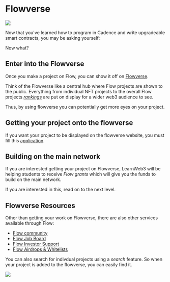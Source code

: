 # Flowverse

![](https://i.imgur.com/5BXwQES.png)

Now that you've learned how to program in Cadence and write upgradeable smart contracts, you may be asking yourself:

Now what?


## Enter into the Flowverse

Once you make a project on Flow, you can show it off on [Flowverse](https://www.flowverse.co/).

Think of the Flowverse like a central hub where Flow projects are shown to the public. Everything from individual NFT projects to the overall Flow projects *[rankings](https://www.flowverse.co/rankings)* are put on display for a wider web3 audience to see.

Thus, by using flowverse you  can potentially get more eyes on your project.

## Getting your project onto the flowverse

If you want your project to be displayed on the flowverse website, you must fill this [application](https://docs.google.com/forms/d/e/1FAIpQLSd7Yfw5_ugvPKijL1AGjadIUibQuy0TCdlzawcLW2lZPO6G1g/viewform).

## Building on the main network

If you are interested getting your project on Flowverse, LearnWeb3 will be helping students to receive *Flow grants* which will give you the funds to build on the main network.

If you are interested in this, read on to the next level.

## Flowverse Resources


Other than getting your work on Flowverse, there are also other services available through Flow:

- [Flow community](https://discord.com/invite/flowverse)
- [Flow Job Board](https://jobs.flowverse.co/)
- [Flow Investor Support](https://www.flowverse.co/investors)
- [Flow Airdrops & Whitelists](https://www.flowverse.co/airdrops)

You can also search for indivdual projects using a *search* feature. So when your project is added to the flowverse, you can easily find it.

![](https://i.imgur.com/OOJCmKc.png)






